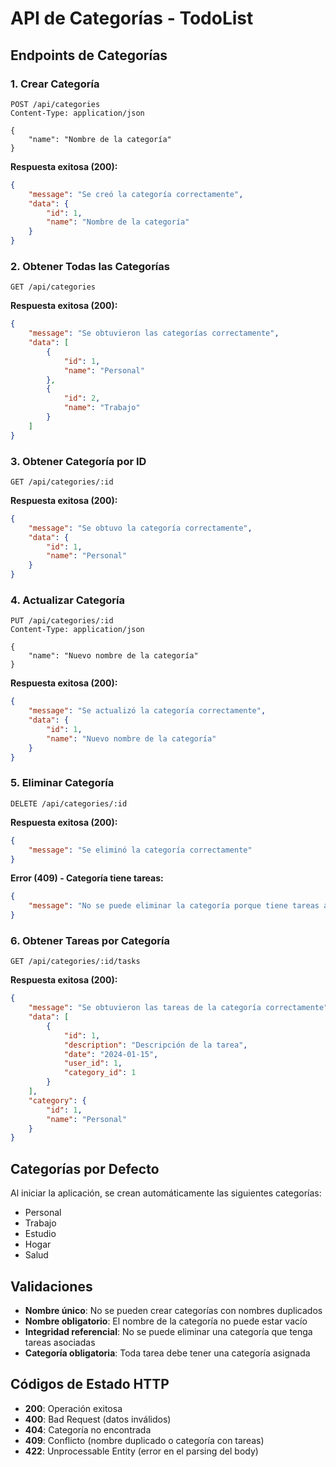 # API de Categorías - TodoList

## Endpoints de Categorías

### 1. Crear Categoría
```
POST /api/categories
Content-Type: application/json

{
    "name": "Nombre de la categoría"
}
```

**Respuesta exitosa (200):**
```json
{
    "message": "Se creó la categoría correctamente",
    "data": {
        "id": 1,
        "name": "Nombre de la categoría"
    }
}
```

### 2. Obtener Todas las Categorías
```
GET /api/categories
```

**Respuesta exitosa (200):**
```json
{
    "message": "Se obtuvieron las categorías correctamente",
    "data": [
        {
            "id": 1,
            "name": "Personal"
        },
        {
            "id": 2,
            "name": "Trabajo"
        }
    ]
}
```

### 3. Obtener Categoría por ID
```
GET /api/categories/:id
```

**Respuesta exitosa (200):**
```json
{
    "message": "Se obtuvo la categoría correctamente",
    "data": {
        "id": 1,
        "name": "Personal"
    }
}
```

### 4. Actualizar Categoría
```
PUT /api/categories/:id
Content-Type: application/json

{
    "name": "Nuevo nombre de la categoría"
}
```

**Respuesta exitosa (200):**
```json
{
    "message": "Se actualizó la categoría correctamente",
    "data": {
        "id": 1,
        "name": "Nuevo nombre de la categoría"
    }
}
```

### 5. Eliminar Categoría
```
DELETE /api/categories/:id
```

**Respuesta exitosa (200):**
```json
{
    "message": "Se eliminó la categoría correctamente"
}
```

**Error (409) - Categoría tiene tareas:**
```json
{
    "message": "No se puede eliminar la categoría porque tiene tareas asociadas"
}
```

### 6. Obtener Tareas por Categoría
```
GET /api/categories/:id/tasks
```

**Respuesta exitosa (200):**
```json
{
    "message": "Se obtuvieron las tareas de la categoría correctamente",
    "data": [
        {
            "id": 1,
            "description": "Descripción de la tarea",
            "date": "2024-01-15",
            "user_id": 1,
            "category_id": 1
        }
    ],
    "category": {
        "id": 1,
        "name": "Personal"
    }
}
```

## Categorías por Defecto

Al iniciar la aplicación, se crean automáticamente las siguientes categorías:
- Personal
- Trabajo
- Estudio
- Hogar
- Salud

## Validaciones

- **Nombre único**: No se pueden crear categorías con nombres duplicados
- **Nombre obligatorio**: El nombre de la categoría no puede estar vacío
- **Integridad referencial**: No se puede eliminar una categoría que tenga tareas asociadas
- **Categoría obligatoria**: Toda tarea debe tener una categoría asignada

## Códigos de Estado HTTP

- **200**: Operación exitosa
- **400**: Bad Request (datos inválidos)
- **404**: Categoría no encontrada
- **409**: Conflicto (nombre duplicado o categoría con tareas)
- **422**: Unprocessable Entity (error en el parsing del body)